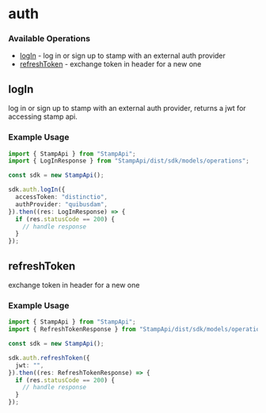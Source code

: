 # auth

### Available Operations

* [logIn](#login) - log in or sign up to stamp with an external auth provider
* [refreshToken](#refreshtoken) - exchange token in header for a new one

## logIn

log in or sign up to stamp with an external auth provider, returns a jwt for accessing stamp api.

### Example Usage

```typescript
import { StampApi } from "StampApi";
import { LogInResponse } from "StampApi/dist/sdk/models/operations";

const sdk = new StampApi();

sdk.auth.logIn({
  accessToken: "distinctio",
  authProvider: "quibusdam",
}).then((res: LogInResponse) => {
  if (res.statusCode == 200) {
    // handle response
  }
});
```

## refreshToken

exchange token in header for a new one

### Example Usage

```typescript
import { StampApi } from "StampApi";
import { RefreshTokenResponse } from "StampApi/dist/sdk/models/operations";

const sdk = new StampApi();

sdk.auth.refreshToken({
  jwt: "",
}).then((res: RefreshTokenResponse) => {
  if (res.statusCode == 200) {
    // handle response
  }
});
```
